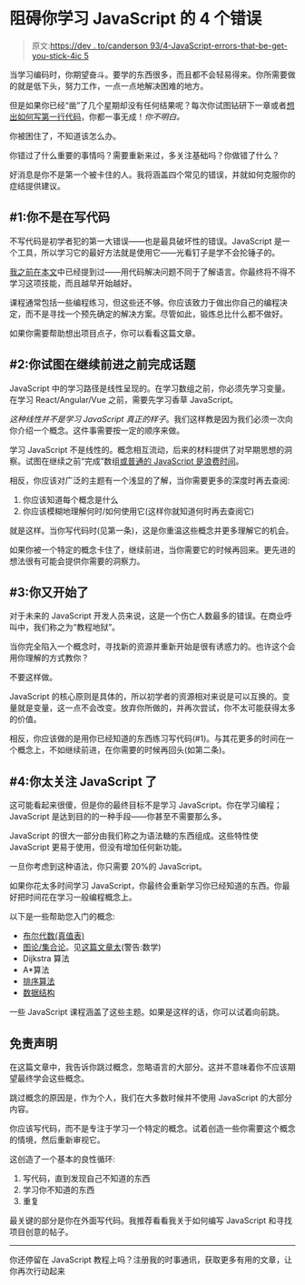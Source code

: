 # 阻碍你学习 JavaScript 的 4 个错误

> 原文:[https://dev . to/canderson 93/4-JavaScript-errors-that-be-get-you-stick-4ic 5](https://dev.to/canderson93/4-javascript-mistakes-that-are-getting-you-stuck-4ic5)

当学习编码时，你期望奋斗。要学的东西很多，而且都不会轻易得来。你所需要做的就是低下头，努力工作，一点一点地解决困难的地方。

但是如果你已经“凿”了几个星期却没有任何结果呢？每次你试图钻研下一章或者[想出如何写第一行代码](https://dev.to/canderson93/how-to-write-javascript-when-you-don-t-know-where-to-begin-5f3f)，你都一事无成！*你不明白。*

你被困住了，不知道该怎么办。

你错过了什么重要的事情吗？需要重新来过，多关注基础吗？你做错了什么？

好消息是你不是第一个被卡住的人。我将涵盖四个常见的错误，并就如何克服你的症结提供建议。

## #1:你不是在写代码

不写代码是初学者犯的第一大错误——也是最具破坏性的错误。JavaScript 是一个工具，所以学习它的最好方法就是使用它——光看钉子是学不会抡锤子的。

[我之前在本文](https://dev.to/canderson93/can-you-actually-learn-javascript-from-an-online-course-5eag)中已经提到过——用代码解决问题不同于了解语言。你最终将不得不学习这项技能，而且越早开始越好。

课程通常包括一些编程练习，但这些还不够。你应该致力于做出你自己的编程决定，而不是寻找一个预先确定的解决方案。尽管如此，锻炼总比什么都不做好。

如果你需要帮助想出项目点子，你可以看看这篇文章。

## [](#2-youre-trying-to-complete-topics-before-moving-on)#2:你试图在继续前进之前完成话题

JavaScript 中的学习路径是线性呈现的。在学习数组之前，你必须先学习变量。在学习 React/Angular/Vue 之前，需要先学习香草 JavaScript。

*这种线性并不是学习 JavaScript 真正的样子*。我们这样教是因为我们必须一次向你介绍一个概念。这件事需要按一定的顺序来做。

学习 JavaScript 不是线性的。概念相互流动，后来的材料提供了对早期思想的洞察。试图在继续之前“完成”数组[或普通的 JavaScript 是浪费时间](https://dev.to/canderson93/when-to-start-learning-a-front-end-framework-9hk)。

相反，你应该对广泛的主题有一个浅显的了解，当你需要更多的深度时再去查阅:

1.  你应该知道每个概念是什么
2.  你应该模糊地理解何时/如何使用它(这样你就知道何时再去查阅它)

就是这样。当你写代码时(见第一条)，这是你重温这些概念并更多理解它的机会。

如果你被一个特定的概念卡住了，继续前进，当你需要它的时候再回来。更先进的想法很有可能会提供你需要的洞察力。

## #3:你又开始了

对于未来的 JavaScript 开发人员来说，这是一个伤亡人数最多的错误。在商业呼叫中，我们称之为“教程地狱”。

当你完全陷入一个概念时，寻找新的资源并重新开始是很有诱惑力的。也许这个会用你理解的方式教你？

不要这样做。

JavaScript 的核心原则是具体的，所以初学者的资源相对来说是可以互换的。变量就是变量，这一点不会改变。放弃你所做的，并再次尝试，你不太可能获得太多的价值。

相反，你应该做的是用你已经知道的东西练习写代码(#1)。与其花更多的时间在一个概念上，不如继续前进，在你需要的时候再回头(如第二条)。

## #4:你太关注 JavaScript 了

这可能看起来很傻，但是你的最终目标不是学习 JavaScript。你在学习编程；JavaScript 是达到目的的一种手段——你甚至不需要那么多。

JavaScript 的很大一部分由我们称之为语法糖的东西组成。这些特性使 JavaScript 更易于使用，但没有增加任何新功能。

一旦你考虑到这种语法，你只需要 20%的 JavaScript。

如果你花太多时间学习 JavaScript，你最终会重新学习你已经知道的东西。你最好把时间花在学习一般编程概念上。

以下是一些帮助您入门的概念:

*   [布尔代数(真值表)](https://www.cs.utah.edu/~germain/PPS/Topics/truth_tables_and_logic.html)
*   [图论/集合论](https://web.stanford.edu/class/cs103x/)。见[这篇文章太](https://medium.com/basecs/a-gentle-introduction-to-graph-theory-77969829ead8)(警告:数学)
*   Dijkstra 算法
*   A*算法
*   [排序算法](https://www.geeksforgeeks.org/sorting-algorithms/)
*   [数据结构](https://www.freecodecamp.org/news/the-top-data-structures-you-should-know-for-your-next-coding-interview-36af0831f5e3/)

一些 JavaScript 课程涵盖了这些主题。如果是这样的话，你可以试着向前跳。

## [](#disclaimer)免责声明

在这篇文章中，我告诉你跳过概念，忽略语言的大部分。这并不意味着你不应该期望最终学会这些概念。

跳过概念的原因是，作为个人，我们在大多数时候并不使用 JavaScript 的大部分内容。

你应该写代码，而不是专注于学习一个特定的概念。试着创造一些你需要这个概念的情境，然后重新审视它。

这创造了一个基本的良性循环:

1.  写代码，直到发现自己不知道的东西
2.  学习你不知道的东西
3.  重复

最关键的部分是你在外面写代码。我推荐看看我关于如何编写 JavaScript 和寻找项目创意的帖子。

* * *

你还停留在 JavaScript 教程上吗？注册我的时事通讯，获取更多有用的文章，让你再次行动起来